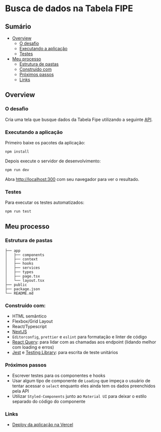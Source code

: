 # Busca de dados na Tabela FIPE

## Sumário

- [Overview](#overview)
  - [O desafio](#o-desafio)
  - [Executando a aplicação](#executando-a-aplicação)
  - [Testes](#testes)
- [Meu processo](#meu-processo)
  - [Estrutura de pastas](#estrutura-de-pastas)
  - [Construído com](#construido-com)
  - [Próximos passos](#próximos-passos)
  - [Links](#Links)

## Overview

### O desafio

Cria uma tela que busque dados da Tabela Fipe utilizando a seguinte [API](https://deividfortuna.github.io/fipe/).

### Executando a aplicação

Primeiro baixe os pacotes da aplicação:

```bash
npm install
```

Depois execute o servidor de desenvolvimento:

```bash
npm run dev
```

Abra [http://localhost:300](http://localhost:3000) com seu navegador para ver o resultado.

### Testes

Para executar os testes automatizados:

```bash
npm run test
```

## Meu processo

### Estrutura de pastas

```
├── app
│   ├── components
│   ├── context
│   ├── hooks
│   ├── services
│   ├── types
│   ├── page.tsx
│   └── layout.tsx
├── public
├── package.json
└── README.md
```

### Construído com:

- HTML semântico
- Flexbox/Grid Layout
- React/Typescript
- [NextJS](https://nextjs.org/)
- `Editorconfig`, `prettier` e `eslint` para formatação e linter de código
- [React Query](https://tanstack.com/query/latest): para lidar com as chamadas aos endpoint (lidando melhor com loading e erros)
- [Jest](https://jestjs.io/pt-BR/) e [Testing Library](https://testing-library.com/): para escrita de teste unitários

### Próximos passos

- Escrever testes para os componentes e hooks
- Usar algum tipo de componente de `Loading` que impeça o usuário de tentar acessar o `select` enquanto eles ainda tem os dados preenchidos pela API
- Utilizar `Styled-Components` junto ao `Material UI` para deixar o estilo separado do código do componente

### Links

- [Deploy da aplicação na Vercel](https://tabela-fipe-self.vercel.app/)

